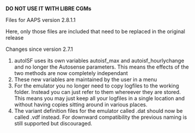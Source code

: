 **DO NOT USE IT WITH LIBRE CGMs**

Files for AAPS version 2.8.1.1

Here, only those files are included that need to be replaced in the original release

Changes since version 2.7.1
1. autoISF uses its own variables autoisf_max and autoisf_hourlychange and no longer the Autosense parameters.
   This means the effects of the two methods are now completely independant
2. These new variables are maintained by the user in a menu
3. For the emulator you no longer need to copy logfiles to the working folder. Instead you can just refer
to them whereever they are stored. This means you may just keep all your logfiles in a single location
and without having copies sitting around in various places.
4. The variant definition files for the emulator called .dat should now be called .vdf instead.
   For downward compatibility the previous naming is still supported but discouraged.
